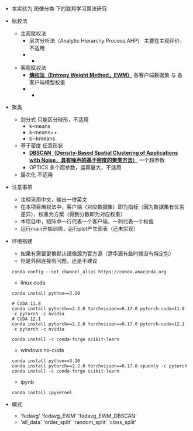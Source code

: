 * 本实验为 图像分类 下的联邦学习算法研究

* 赋权法
    * 主观赋权法
        * 层次分析法（Analytic Hierarchy Process,AHP）
            主要在主观评价，不适用
        * -
    * 客观赋权法
        * **<u>熵权法（Entropy Weight Method，EWM）</u>**
            各客户端数据集 与 各客户端模型权重
        * -

* 聚类
    * 划分式
        只能区分球形，不适用
        * k-means
        * k-means++
        * bi-kmeans
    * 基于密度
        任意形状
        * **<u>DBSCAN（Density-Based Spatial Clustering of Applications with Noise，具有噪声的基于密度的聚类方法）</u>**
            一个超参数
        * OPTICS
            多个超参数，运算量大，不适用
    * 层次化
        不适用

* 注意事项
    * 注释采用中文，输出一律英文
    * 在本项目熵权法中，客户端（对应数据集）即为指标（因为数据集有优劣差异），权重为方案（得到分数即为对应权重）
    * 本项目中，矩阵中一行代表一个客户端，一列代表一个权值
    * 运行main开始训练，运行plot产生图表（还未实现）

* 环境搭建
    * 如果有需要更换默认镜像源为官方源（清华源有些时候没有特定包）
    * 但是外网连接有问题，还是不建议
    ```
    conda config --set channel_alias https://conda.anaconda.org
    ```

    * linux cuda
    ```
    conda install python==3.10

    # CUDA 11.8
    conda install pytorch==2.2.0 torchvision==0.17.0 pytorch-cuda=11.8 -c pytorch -c nvidia
    # CUDA 12.1
    conda install pytorch==2.2.0 torchvision==0.17.0 pytorch-cuda=12.1 -c pytorch -c nvidia
    
    conda install -c conda-forge scikit-learn
    ```

    * windows no-cuda
    ```
    conda install python==3.10
    conda install pytorch==2.2.0 torchvision==0.17.0 cpuonly -c pytorch
    conda install -c conda-forge scikit-learn
    ```

    * ipynb
    ```
    conda install ipykernel
    ```

* 模式
    * 'fedavg' 'fedavg_EWM' 'fedavg_EWM_DBSCAN'
    * 'all_data' 'order_split' 'random_split' 'class_split'

